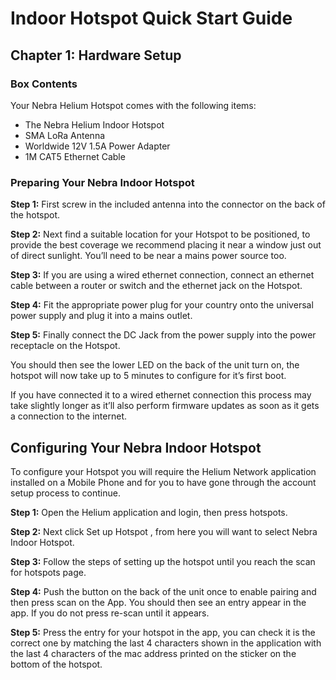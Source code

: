 # Indoor Hotspot Quick Start Guide

## Chapter 1: Hardware Setup

### Box Contents
Your Nebra Helium Hotspot comes with the following items:

* The Nebra Helium Indoor Hotspot
* SMA LoRa Antenna
* Worldwide 12V 1.5A Power Adapter
* 1M CAT5 Ethernet Cable

### Preparing Your Nebra Indoor Hotspot

**Step 1:** First screw in the included antenna into the connector on the back of the hotspot.

**Step 2:** Next find a suitable location for your Hotspot to be positioned, to provide the best coverage we recommend placing it near a window just out of direct sunlight. You’ll need to be near a mains power source too.

**Step 3:** If you are using a wired ethernet connection, connect an ethernet cable between a router or switch and the ethernet jack on the Hotspot.

**Step 4:** Fit the appropriate power plug for your country onto the universal power supply and plug it into a mains outlet.

**Step 5:** Finally connect the DC Jack from the power supply into the power receptacle on the Hotspot.

You should then see the lower LED on the back of the unit turn on, the hotspot will now take up to 5 minutes to configure for it’s first boot.

If you have connected it to a wired ethernet connection this process may take slightly longer as it’ll also perform firmware updates as soon as it gets a connection to the internet.

## Configuring Your Nebra Indoor Hotspot

To configure your Hotspot you will require the Helium Network application installed on a Mobile Phone and for you to have gone through the account setup process to continue.

**Step 1:** Open the Helium application and login, then press hotspots.

**Step 2:** Next click Set up Hotspot , from here you will want to select Nebra Indoor Hotspot.

**Step 3:** Follow the steps of setting up the hotspot until you reach the scan for hotspots page.

**Step 4:** Push the button on the back of the unit once to enable pairing and then press scan on the App. You should then see an entry appear in the app. If you do not press re-scan until it appears.

**Step 5:** Press the entry for your hotspot in the app, you can check it is the correct one by matching the last 4 characters shown in the application with the last 4 characters of the mac address printed on the sticker on the bottom of the hotspot.
